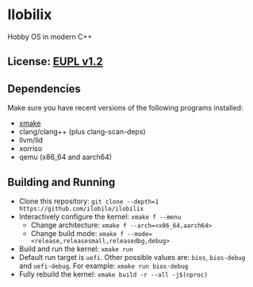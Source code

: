 # Ilobilix
Hobby OS in modern C++

## License: [EUPL v1.2](LICENSE)

## Dependencies

Make sure you have recent versions of the following programs installed:
* [xmake](https://xmake.io/#/getting_started?id=installation)
* clang/clang++ (plus clang-scan-deps)
* llvm/lld
* xorriso
* qemu (x86_64 and aarch64)

## Building and Running

* Clone this repository: ``git clone --depth=1 https://github.com/ilobilo/ilobilix``
* Interactively configure the kernel: ``xmake f --menu``
  * Change architecture: ``xmake f --arch=<x86_64,aarch64>``
  * Change build mode: ``xmake f --mode=<release,releasesmall,releasedbg,debug>``
* Build and run the kernel: ``xmake run``
* Default run target is ``uefi``. Other possible values are: ``bios``, ``bios-debug`` and ``uefi-debug``. For example: ``xmake run bios-debug``
* Fully rebuild the kernel: ``xmake build -r --all -j$(nproc)``